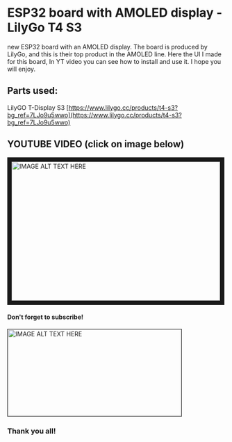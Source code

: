 # ESP32 board with AMOLED display - LilyGo T4 S3
new ESP32 board with an AMOLED display. The board is produced by LilyGo, and this is their top product in the AMOLED line.  Here the UI I made for this board, In YT video you can see how to install and use it. I hope you will enjoy.
## Parts used:
LilyGO T-Display S3 [https://www.lilygo.cc/products/t4-s3?bg_ref=7LJo9u5wwo](https://www.lilygo.cc/products/t4-s3?bg_ref=7LJo9u5wwo)   

## YOUTUBE VIDEO (click on image below)
<a href="http://www.youtube.com/watch?feature=player_embedded&v=XaxYSqeFJ6w
" target="_blank"><img src="http://img.youtube.com/vi/XaxYSqeFJ6w/0.jpg" 
alt="IMAGE ALT TEXT HERE" width="480" height="320" border="10" /></a>
#### Don't forget to subscribe! 

<a href="https://ko-fi.com/volosprojects" target="_blank"><img src="https://github.com/VolosR/altitudeIndicator/blob/main/PlaneTDisplayAmoled/kofi.jpg" 
alt="IMAGE ALT TEXT HERE" width="400" height="200" border="1" /></a>

### Thank you all!
